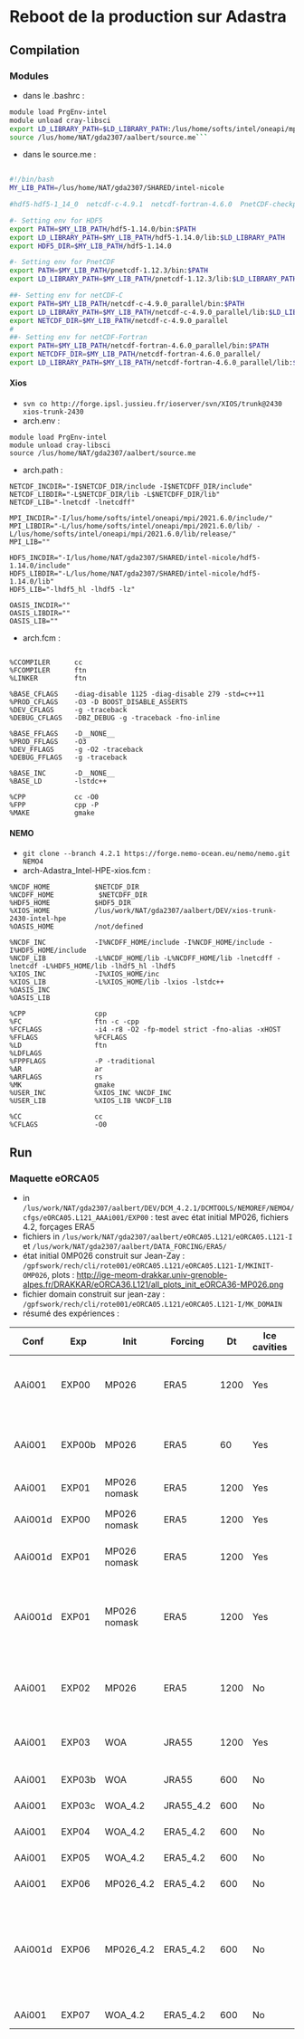 # Reboot de la production sur Adastra

## Compilation

### Modules

- dans le .bashrc :

```bash
module load PrgEnv-intel
module unload cray-libsci
export LD_LIBRARY_PATH=$LD_LIBRARY_PATH:/lus/home/softs/intel/oneapi/mpi/2021.6.0/libfabric/lib:/lus/home/softs/intel/oneapi/mpi/2021.6.0/lib/:/lus/home/softs/intel/oneapi/mpi/2021.6.0/lib/release/
source /lus/home/NAT/gda2307/aalbert/source.me```
```

- dans le source.me :

``` bash
 
#!/bin/bash
MY_LIB_PATH=/lus/home/NAT/gda2307/SHARED/intel-nicole

#hdf5-hdf5-1_14_0  netcdf-c-4.9.1  netcdf-fortran-4.6.0  PnetCDF-checkpoint.1.12.3

#- Setting env for HDF5
export PATH=$MY_LIB_PATH/hdf5-1.14.0/bin:$PATH
export LD_LIBRARY_PATH=$MY_LIB_PATH/hdf5-1.14.0/lib:$LD_LIBRARY_PATH
export HDF5_DIR=$MY_LIB_PATH/hdf5-1.14.0

#- Setting env for PnetCDF
export PATH=$MY_LIB_PATH/pnetcdf-1.12.3/bin:$PATH
export LD_LIBRARY_PATH=$MY_LIB_PATH/pnetcdf-1.12.3/lib:$LD_LIBRARY_PATH

##- Setting env for netCDF-C
export PATH=$MY_LIB_PATH/netcdf-c-4.9.0_parallel/bin:$PATH
export LD_LIBRARY_PATH=$MY_LIB_PATH/netcdf-c-4.9.0_parallel/lib:$LD_LIBRARY_PATH
export NETCDF_DIR=$MY_LIB_PATH/netcdf-c-4.9.0_parallel
#
##- Setting env for netCDF-Fortran
export PATH=$MY_LIB_PATH/netcdf-fortran-4.6.0_parallel/bin:$PATH
export NETCDFF_DIR=$MY_LIB_PATH/netcdf-fortran-4.6.0_parallel/
export LD_LIBRARY_PATH=$MY_LIB_PATH/netcdf-fortran-4.6.0_parallel/lib:$LD_LIBRARY_PATH
```
#### Xios

  - ```svn co http://forge.ipsl.jussieu.fr/ioserver/svn/XIOS/trunk@2430 xios-trunk-2430```
  - arch.env :  
```
module load PrgEnv-intel
module unload cray-libsci
source /lus/home/NAT/gda2307/aalbert/source.me
```
  - arch.path :
```
NETCDF_INCDIR="-I$NETCDF_DIR/include -I$NETCDFF_DIR/include"
NETCDF_LIBDIR="-L$NETCDF_DIR/lib -L$NETCDFF_DIR/lib"
NETCDF_LIB="-lnetcdf -lnetcdff"

MPI_INCDIR="-I/lus/home/softs/intel/oneapi/mpi/2021.6.0/include/"
MPI_LIBDIR="-L/lus/home/softs/intel/oneapi/mpi/2021.6.0/lib/ -L/lus/home/softs/intel/oneapi/mpi/2021.6.0/lib/release/"
MPI_LIB=""

HDF5_INCDIR="-I/lus/home/NAT/gda2307/SHARED/intel-nicole/hdf5-1.14.0/include"
HDF5_LIBDIR="-L/lus/home/NAT/gda2307/SHARED/intel-nicole/hdf5-1.14.0/lib"
HDF5_LIB="-lhdf5_hl -lhdf5 -lz"

OASIS_INCDIR=""
OASIS_LIBDIR=""
OASIS_LIB=""
```
  - arch.fcm :
```

%CCOMPILER      cc
%FCOMPILER      ftn
%LINKER         ftn

%BASE_CFLAGS    -diag-disable 1125 -diag-disable 279 -std=c++11
%PROD_CFLAGS    -O3 -D BOOST_DISABLE_ASSERTS
%DEV_CFLAGS     -g -traceback
%DEBUG_CFLAGS   -DBZ_DEBUG -g -traceback -fno-inline

%BASE_FFLAGS    -D__NONE__
%PROD_FFLAGS    -O3
%DEV_FFLAGS     -g -O2 -traceback
%DEBUG_FFLAGS   -g -traceback

%BASE_INC       -D__NONE__
%BASE_LD        -lstdc++

%CPP            cc -O0
%FPP            cpp -P
%MAKE           gmake
```

#### NEMO

  - ```git clone --branch 4.2.1 https://forge.nemo-ocean.eu/nemo/nemo.git NEMO4```
  - arch-Adastra_Intel-HPE-xios.fcm :

```
%NCDF_HOME           $NETCDF_DIR
%NCDFF_HOME           $NETCDFF_DIR
%HDF5_HOME           $HDF5_DIR
%XIOS_HOME           /lus/work/NAT/gda2307/aalbert/DEV/xios-trunk-2430-intel-hpe
%OASIS_HOME          /not/defined

%NCDF_INC            -I%NCDFF_HOME/include -I%NCDF_HOME/include -I%HDF5_HOME/include
%NCDF_LIB            -L%NCDF_HOME/lib -L%NCDFF_HOME/lib -lnetcdff -lnetcdf -L%HDF5_HOME/lib -lhdf5_hl -lhdf5
%XIOS_INC            -I%XIOS_HOME/inc
%XIOS_LIB            -L%XIOS_HOME/lib -lxios -lstdc++
%OASIS_INC
%OASIS_LIB

%CPP                 cpp
%FC                  ftn -c -cpp
%FCFLAGS             -i4 -r8 -O2 -fp-model strict -fno-alias -xHOST
%FFLAGS              %FCFLAGS
%LD                  ftn
%LDFLAGS
%FPPFLAGS            -P -traditional
%AR                  ar
%ARFLAGS             rs
%MK                  gmake
%USER_INC            %XIOS_INC %NCDF_INC
%USER_LIB            %XIOS_LIB %NCDF_LIB

%CC                  cc
%CFLAGS              -O0
```
## Run

### Maquette eORCA05

 - in ```/lus/work/NAT/gda2307/aalbert/DEV/DCM_4.2.1/DCMTOOLS/NEMOREF/NEMO4/cfgs/eORCA05.L121_AAAi001/EXP00``` : test avec état initial MP026, fichiers 4.2, forçages ERA5
 - fichiers in ```/lus/work/NAT/gda2307/aalbert/eORCA05.L121/eORCA05.L121-I``` et ```/lus/work/NAT/gda2307/aalbert/DATA_FORCING/ERA5/```
 - état initial 0MP026 construit sur Jean-Zay : ```/gpfswork/rech/cli/rote001/eORCA05.L121/eORCA05.L121-I/MKINIT-OMP026```, plots : http://ige-meom-drakkar.univ-grenoble-alpes.fr/DRAKKAR/eORCA36.L121/all_plots_init_eORCA36-MP026.png
 - fichier domain construit sur jean-zay : ```/gpfswork/rech/cli/rote001/eORCA05.L121/eORCA05.L121-I/MK_DOMAIN```
 - résumé des expériences :


| Conf | Exp | Init | Forcing | Dt | Ice cavities | Vertical levels | Ice init | Runoffs | Debug options | Result |
| -----|-----|------|---------|----|--------------|-----------------|----------|---------|---------------|--------|
|AAi001  | EXP00| MP026        | ERA5      | 1200 | Yes | 121    | from SST | ISBA AA  | None                    | ssh/sal/u -1.7977+308 at 0,0 & 193,39,38, kt=1 |
|AAi001  |EXP00b| MP026        | ERA5      | 60   | Yes | 121    | from SST | ISBA AA  | None                    |sal e+308 at 0,0 & 193,39,38, kt=1 (ssh,u ok)|
|AAi001  |EXP01 | MP026 nomask | ERA5      | 1200 | Yes | 121    | from SST | ISBA AA  | None                    | segmentation fault at kt=2 |
|AAi001d |EXP00 | MP026 nomask | ERA5      | 1200 | Yes | 121    | from SST | ISBA AA  | -g -fpe0 -CB -traceback | floating invalid in icevar.f90 |
|AAi001d |EXP01 | MP026 nomask | ERA5      | 1200 | Yes | 121    | None     | ISBA AA  | -g -fpe0 -CB -traceback | floating invalid in iceistate.f90 |
|AAi001d |EXP01 | MP026 nomask | ERA5      | 1200 | Yes | 121    | None     | ISBA AA  | -g -CB -traceback       | Subscript #3 of the array PE3 has value 0 which is less than the lower bound of 1 in isftbl.f90 |
|AAi001  |EXP02 | MP026        | ERA5      | 1200 | No  | 121    | from SST |  ISBA AA |None                     | ssh/sal/u -1.7977+308 at 0,0 & 187,79,1, kt=1 |
|AAi001  |EXP03 | WOA          | JRA55     | 1200 | Yes | 75     | from SST | ISBA AA  | None                    | kt 4 U   max   10.72     at i j k 493 487  1 MPI rank 150 |
|AAi001  |EXP03b| WOA          | JRA55     | 600  | No  | 75     | from SST | ISBA JMM | None                    | OK |
|AAi001  |EXP03c| WOA_4.2      | JRA55_4.2 | 600  | No  | 75_4.2 | from SST | ISBA JMM | None                    | OK |
|AAi001  |EXP04 | WOA_4.2      | ERA5_4.2  | 600  | No  | 75_4.2 | from SST | ISBA JMM | None                    | OK |
|AAi001  |EXP05 | WOA_4.2      | ERA5_4.2  | 600  | No  | 75_4.2 | from SST | ISBA AA  | None                    | OK |
|AAi001  |EXP06 | MP026_4.2    | ERA5_4.2  | 600  | No  | 75_4.2 | from SST | ISBA AA  | None                    | segmentation fault at kt=2 |
|AAi001d |EXP06 | MP026_4.2    | ERA5_4.2  | 600  | No  | 75_4.2 | from SST | ISBA AA  | -g  -CB -traceback      | Subscript #2 of the array RKRGB has value -2147483648 which is less than the lower bound of 1 in traqsr.f90 |
|AAi001  |EXP07 | WOA_4.2      | ERA5_4.2  | 600  | No  | 121_4.2| from SST | ISBA AA  | None                    |  |



   
   
